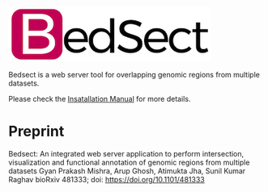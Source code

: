 ![alt text](./logo.png)

Bedsect is a web server tool for overlapping genomic regions from multiple datasets.

Please check the [Insatallation Manual](https://github.com/sraghav-lab/Bedsect/edit/master/README.md) for more details.

# Preprint

Bedsect: An integrated web server application to perform intersection, visualization and functional annotation of genomic regions from multiple datasets
Gyan Prakash Mishra, Arup Ghosh, Atimukta Jha, Sunil Kumar Raghav
bioRxiv 481333; doi: https://doi.org/10.1101/481333

